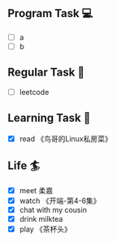 

## Program Task  💻
- [ ] a
- [ ] b

## Regular Task  🤡
- [ ] leetcode

## Learning Task 🎯
- [x] read 《鸟哥的Linux私房菜》

## Life 🏄
- [x] meet 柔嘉
- [x] watch 《开端-第4-6集》
- [x] chat with my cousin
- [x] drink milktea
- [x] play 《茶杯头》